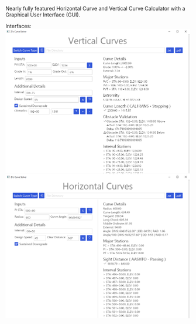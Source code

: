 Nearly fully featured Horizontal Curve and Vertical Curve Calculator with a Graphical User Interface (GUI).

Interfaces:
![Vertical Curve Example](pictures/VerticalCurve.png)
![Horizontal Curve Example](pictures/HorizontalCurve.png)
